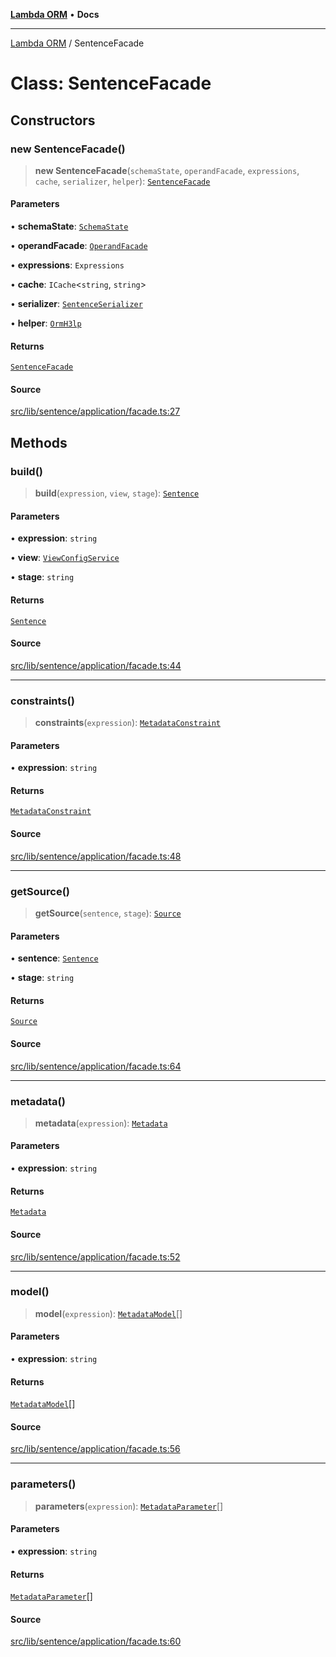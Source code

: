 [**Lambda ORM**](../README.md) • **Docs**

***

[Lambda ORM](../README.md) / SentenceFacade

# Class: SentenceFacade

## Constructors

### new SentenceFacade()

> **new SentenceFacade**(`schemaState`, `operandFacade`, `expressions`, `cache`, `serializer`, `helper`): [`SentenceFacade`](SentenceFacade.md)

#### Parameters

• **schemaState**: [`SchemaState`](SchemaState.md)

• **operandFacade**: [`OperandFacade`](OperandFacade.md)

• **expressions**: `Expressions`

• **cache**: `ICache`\<`string`, `string`\>

• **serializer**: [`SentenceSerializer`](../interfaces/SentenceSerializer.md)

• **helper**: [`OrmH3lp`](OrmH3lp.md)

#### Returns

[`SentenceFacade`](SentenceFacade.md)

#### Source

[src/lib/sentence/application/facade.ts:27](https://github.com/lambda-orm/lambdaorm/blob/e088a13668d4c76ed97a2e183e8be7b4067f2f34/src/lib/sentence/application/facade.ts#L27)

## Methods

### build()

> **build**(`expression`, `view`, `stage`): [`Sentence`](Sentence.md)

#### Parameters

• **expression**: `string`

• **view**: [`ViewConfigService`](ViewConfigService.md)

• **stage**: `string`

#### Returns

[`Sentence`](Sentence.md)

#### Source

[src/lib/sentence/application/facade.ts:44](https://github.com/lambda-orm/lambdaorm/blob/e088a13668d4c76ed97a2e183e8be7b4067f2f34/src/lib/sentence/application/facade.ts#L44)

***

### constraints()

> **constraints**(`expression`): [`MetadataConstraint`](../interfaces/MetadataConstraint.md)

#### Parameters

• **expression**: `string`

#### Returns

[`MetadataConstraint`](../interfaces/MetadataConstraint.md)

#### Source

[src/lib/sentence/application/facade.ts:48](https://github.com/lambda-orm/lambdaorm/blob/e088a13668d4c76ed97a2e183e8be7b4067f2f34/src/lib/sentence/application/facade.ts#L48)

***

### getSource()

> **getSource**(`sentence`, `stage`): [`Source`](../interfaces/Source.md)

#### Parameters

• **sentence**: [`Sentence`](Sentence.md)

• **stage**: `string`

#### Returns

[`Source`](../interfaces/Source.md)

#### Source

[src/lib/sentence/application/facade.ts:64](https://github.com/lambda-orm/lambdaorm/blob/e088a13668d4c76ed97a2e183e8be7b4067f2f34/src/lib/sentence/application/facade.ts#L64)

***

### metadata()

> **metadata**(`expression`): [`Metadata`](../interfaces/Metadata.md)

#### Parameters

• **expression**: `string`

#### Returns

[`Metadata`](../interfaces/Metadata.md)

#### Source

[src/lib/sentence/application/facade.ts:52](https://github.com/lambda-orm/lambdaorm/blob/e088a13668d4c76ed97a2e183e8be7b4067f2f34/src/lib/sentence/application/facade.ts#L52)

***

### model()

> **model**(`expression`): [`MetadataModel`](../interfaces/MetadataModel.md)[]

#### Parameters

• **expression**: `string`

#### Returns

[`MetadataModel`](../interfaces/MetadataModel.md)[]

#### Source

[src/lib/sentence/application/facade.ts:56](https://github.com/lambda-orm/lambdaorm/blob/e088a13668d4c76ed97a2e183e8be7b4067f2f34/src/lib/sentence/application/facade.ts#L56)

***

### parameters()

> **parameters**(`expression`): [`MetadataParameter`](../interfaces/MetadataParameter.md)[]

#### Parameters

• **expression**: `string`

#### Returns

[`MetadataParameter`](../interfaces/MetadataParameter.md)[]

#### Source

[src/lib/sentence/application/facade.ts:60](https://github.com/lambda-orm/lambdaorm/blob/e088a13668d4c76ed97a2e183e8be7b4067f2f34/src/lib/sentence/application/facade.ts#L60)
